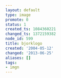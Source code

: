 ```yaml
---
layout: default
type: image
promote: 0
status: 1
created_ts: 1084360221
changed_ts: 1372159382
node_id: 599
title: bjorklogo
created: '2004-05-12'
changed: '2013-06-25'
aliases: []
tags:
- imgn
---
```


